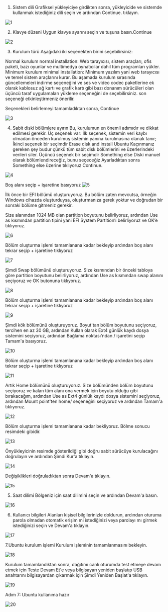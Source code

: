 1. Sistem dili
 Grafiksel yükleyiciye girdikten sonra, yükleyicide ve sistemde kullanmak istediğiniz dili seçin ve   ardından Continue. tıklayın.   

![1](https://github.com/user-attachments/assets/e959fe7b-f4d8-4417-96f5-4ad29bfb6233)


2. Klavye düzeni
Uygun klavye ayarını seçin ve tuşuna basın.Continue

![2](https://github.com/user-attachments/assets/57777a65-6c43-4181-8ab6-4181b1aa98bf)

3. Kurulum türü
Aşağıdaki iki seçenekten birini seçebilirsiniz:

Normal kurulum normal installation: Web tarayıcısı, sistem araçları, ofis paketi, bazı oyunlar ve multimedya oynatıcılar dahil tüm programları yükler.
Minimum kurulum minimal installation: Minimum yazılım yani web tarayıcısı ve temel sistem araçlarını kurar.
Bu aşamada kurulum sırasında güncellemeleri indirme seçeneğini ve ses ve video codec paketlerine ek olarak kablosuz ağ kartı ve grafik kartı gibi bazı donanım sürücüleri olan üçüncü taraf uygulamaları yükleme seçeneğini de seçebilirsiniz. son seçeneği etkinleştirmeniz önerilir.

Seçenekleri belirlemeyi tamamladıktan sonra, Continue

![3](https://github.com/user-attachments/assets/845662b1-f2bd-4075-91f6-1a2d408b7843)

4. Sabit diski bölümlere ayırın
Bu, kurulumun en önemli adımıdır ve dikkat edilmesi gerekir. Üç seçenek var:
İlk seçenek, sistemin veri kaybı olmadan önceden kurulmuş sistemin yanına kurulmasına olanak tanır;
İkinci seçenek bir seçimdir Erase disk and install Ubuntu Kaçınmanız gereken şey budur çünkü tüm sabit disk bölümlerini ve üzerlerindeki verileri siler.
Üçüncü seçenek bir seçimdir Something else Diski manuel olarak bölümlendireceğiz, bunu seçeceğiz
Ayarladıktan sonra Something else üzerine tıklıyoruz Continue.

![4](https://github.com/user-attachments/assets/481f0ce3-4839-4613-9f49-81ca6d2e8ef4)

Boş alanı seçip + işaretine basıyoruz
![5](https://github.com/user-attachments/assets/4c0dbc14-3258-4498-91d3-2f8a21de3302)

İlk önce bir EFI bölümü oluşturuyoruz. Bu bölüm zaten mevcutsa, örneğin Windows cihazda oluşturduysa, oluşturmanıza gerek yoktur ve doğrudan bir sonraki bölüme gitmeniz gerekir.

Size alanından 1024 MB olan partition boyutunu belirliyoruz, ardından Use as kısmından partition tipini yani EFI System Partition’ı belirliyoruz ve OK’e tıklıyoruz.

![6](https://github.com/user-attachments/assets/58a01896-ddc8-457e-8a23-9ddf7017b9fd)

Bölüm oluşturma işlemi tamamlanana kadar bekleyip ardından boş alanı tekrar seçip + işaretine tıklıyoruz

![7](https://github.com/user-attachments/assets/35481068-4900-4d73-8cb2-e7f47375e490)

Şimdi Swap bölümünü oluşturuyoruz. Size kısmından bir önceki tabloya göre partition boyutunu belirliyoruz, ardından Use as kısmından swap alanını seçiyoruz ve OK butonuna tıklıyoruz.

![8](https://github.com/user-attachments/assets/44c6688c-7a61-4b98-b3be-22c311d30b80)

Bölüm oluşturma işlemi tamamlanana kadar bekleyip ardından boş alanı tekrar seçip + işaretine tıklıyoruz

![9](https://github.com/user-attachments/assets/2a2c17e7-2caf-4038-841f-ec6f637eb607)

Şimdi kök bölümünü oluşturuyoruz. Boyut'tan bölüm boyutunu seçiyoruz, tercihen en az 30 GB, ardından Kullan olarak Ext4 günlük kaydı dosya sistemini seçiyoruz, ardından Bağlama noktası'ndan / işaretini seçip Tamam'a basıyoruz.

![10](https://github.com/user-attachments/assets/b03f9f7c-7eec-4219-a543-1c357256d9b5)

Bölüm oluşturma işlemi tamamlanana kadar bekleyip ardından boş alanı tekrar seçip + işaretine tıklıyoruz

![11](https://github.com/user-attachments/assets/41963d10-8751-48eb-b389-c915973bf000)

Artık Home bölümünü oluşturuyoruz. Size bölümünden bölüm boyutunu seçiyoruz ve kalan tüm alanı ona vermek için boyutu olduğu gibi bırakacağım, ardından Use as Ext4 günlük kaydı dosya sistemini seçiyoruz, ardından Mount point'ten home/ seçeneğini seçiyoruz ve ardından Tamam'a tıklıyoruz.

![12](https://github.com/user-attachments/assets/863d5151-cc88-4eb2-bc82-54d93c694ddc)

Bölüm oluşturma işlemi tamamlanana kadar bekliyoruz. Bölme sonucu resimdeki gibidir.

![13](https://github.com/user-attachments/assets/a23fa4d3-8469-4957-9642-67b060865e42)

Önyükleyicinin resimde gösterildiği gibi doğru sabit sürücüye kurulacağını doğrulayın ve ardından Şimdi Kur'a tıklayın.

![14](https://github.com/user-attachments/assets/596917e9-1e4b-4c14-bd33-bf8c1f0bee5a)

Değişiklikleri doğruladıktan sonra Devam'a tıklayın.

![15](https://github.com/user-attachments/assets/218c917d-59f1-45e7-9082-8c64bf080dcc)

5. Saat dilimi
Bölgeniz için saat dilimini seçin ve ardından Devam'a basın.

![16](https://github.com/user-attachments/assets/324bba13-3923-402e-8fe7-8ef207dc954e)

6. Kullanıcı bilgileri
Alanları kişisel bilgilerinizle doldurun, ardından oturuma parola olmadan otomatik erişim mi istediğinizi veya parolayı mı girmek istediğinizi seçin ve Devam'a tıklayın.

![17](https://github.com/user-attachments/assets/b8458e19-ab83-45b0-98c8-4b45d1d8284d)

7.Ubuntu kurulum işlemi
Kurulum işleminin tamamlanmasını bekleyin.

![18](https://github.com/user-attachments/assets/e4777c85-f839-43b0-8665-1d5e1b4c7685)

Kurulum tamamlandıktan sonra, dağıtımı canlı oturumda test etmeye devam etmek için Teste Devam Et'e veya bilgisayarı yeniden başlatıp USB anahtarını bilgisayardan çıkarmak için Şimdi Yeniden Başlat'a tıklayın.

![19](https://github.com/user-attachments/assets/18cc444c-0127-4eba-a29a-bc9dd874f588)

Adım 7: Ubuntu kullanıma hazır

![20](https://github.com/user-attachments/assets/1d9b1ee3-6d20-465c-add5-d781b6446493)
